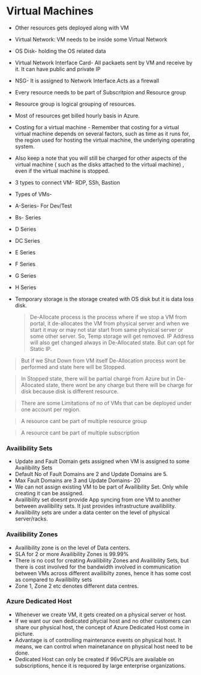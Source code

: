 # Virtual Machines

- Other resources gets deployed along with VM
- Virtual Network: VM needs to be inside some Virtual Network
- OS Disk- holding the OS related data
- Virtual Network Interface Card- All packaets sent by VM and receive by it. It can have public and private IP
- NSG- It is assigned to Network Interface.Acts as a firewall

- Every resource needs to be part of Subscritpion and Resource group
- Resource group is logical grouping of resources.
- Most of resources get billed hourly basis in Azure.
- Costing for a virtual machine - Remember that costing for a virtual virtual machine depends on several factors, such as time as it runs for, the region used for hosting the virtual machine, the underlying operating system.
- Also keep a note that you will still be charged for other aspects of the virtual machine ( such as the disks attached to the virtual machine) , even if the virtual machine is stopped.

- 3 types to connect VM- RDP, SSh, Bastion
- Types of VMs-
- A-Series- For Dev/Test
- Bs- Series
- D Series
- DC Series
- E Series
- F Series
- G Series
- H Series

- Temporary storage is the storage created with OS disk but it is data loss disk.
  > De-Allocate process is the process where if we stop a VM from portal, it de-allocates the VM from physical server and when we start it may or may not star start from same physical server or some other server. So, Temp storage will get removed.
  > IP Address will also get changed always in De-Allocated state. But can opt for Static IP.

> But if we Shut Down from VM itself De-Allocation process wont be performed and state here will be Stopped.

> In Stopped state, there will be partial charge from Azure but in De-Allocated state, there wont be any charge but there will be charge for disk because disk is different resource.

> There are some Limitations of no of VMs that can be deployed under one account per region.

> A resource cant be part of multiple resource group

> A resource cant be part of multiple subscription

### Availibility Sets

- Update and Fault Domain gets assigned when VM is assigned to some Availibility Sets
- Default No of Fault Domains are 2 and Update Domains are 5.
- Max Fault Domains are 3 and Update Domains- 20
- We can not assign existing VM to be part of Availibility Set. Only while creating it can be assigned.
- Availibility set doesnt provide App syncing from one VM to another between availibility sets. It just provides infrastructure availibility.
- Availibility sets are under a data center on the level of physical server/racks.

### Availibility Zones

- Availibility zone is on the level of Data centers.
- SLA for 2 or more Availibility Zones is 99.99%
- There is no cost for creating Availibility Zones and Availibility Sets, but there is cost involved for the bandwidth involved in communication between VMs across different availibilty zones, hence it has some cost as compared to Availibility sets
- Zone 1, Zone 2 etc denotes different data centres.

### Azure Dedicated Host

- Whenever we create VM, it gets created on a physical server or host.
- If we want our own dedicated phycial host and no other customers can share our physical host, the concept of Azure Dedicated Host come in picture.
- Advantage is of controlling maintenance events on physical host. It means, we can control when mainetanance on physical host need to be done.
- Dedicated Host can only be created if 96vCPUs are available on subscriptions, hence it is requored by large enterprise organizations.
